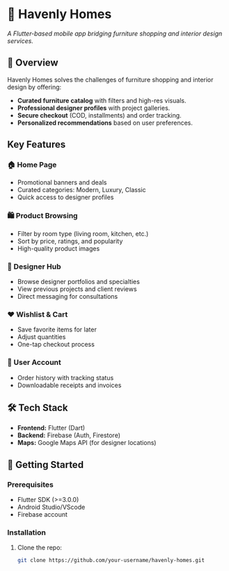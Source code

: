 # 🏡 Havenly Homes  
*A Flutter-based mobile app bridging furniture shopping and interior design services.*  
 
## 📌 Overview  
Havenly Homes solves the challenges of furniture shopping and interior design by offering:  
-  **Curated furniture catalog** with filters and high-res visuals.  
-  **Professional designer profiles** with project galleries.  
-  **Secure checkout** (COD, installments) and order tracking.  
-  **Personalized recommendations** based on user preferences.  

##  Key Features

### 🏠 Home Page
- Promotional banners and deals
- Curated categories: Modern, Luxury, Classic
- Quick access to designer profiles

### 🛍️ Product Browsing
- Filter by room type (living room, kitchen, etc.)
- Sort by price, ratings, and popularity
- High-quality product images

### 🎨 Designer Hub
- Browse designer portfolios and specialties
- View previous projects and client reviews
- Direct messaging for consultations

### ❤️ Wishlist & Cart
- Save favorite items for later
- Adjust quantities 
- One-tap checkout process

### 👤 User Account
- Order history with tracking status
- Downloadable receipts and invoices


## 🛠️ Tech Stack  
- **Frontend:** Flutter (Dart)  
- **Backend:** Firebase (Auth, Firestore)   
- **Maps:** Google Maps API (for designer locations)  

## 🚀 Getting Started  
### Prerequisites  
- Flutter SDK (>=3.0.0)  
- Android Studio/VScode  
- Firebase account  

### Installation  
1. Clone the repo:  
   ```bash  
   git clone https://github.com/your-username/havenly-homes.git  
